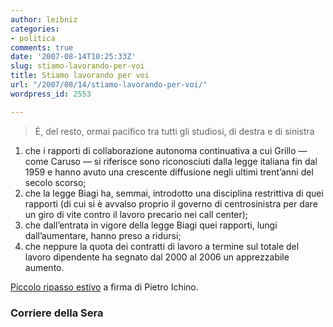 ```yaml
---
author: leibniz
categories:
- politica
comments: true
date: '2007-08-14T10:25:33Z'
slug: stiamo-lavorando-per-voi
title: Stiamo lavorando per voi
url: "/2007/08/14/stiamo-lavorando-per-voi/"
wordpress_id: 2553

---
```

> È, del resto, ormai pacifico tra tutti gli studiosi, di destra e di sinistra  
1) che i rapporti di collaborazione autonoma continuativa a cui Grillo — come Caruso — si riferisce sono riconosciuti dalla legge italiana fin dal 1959 e hanno avuto una crescente diffusione negli ultimi trent’anni del secolo scorso;   
2) che la legge Biagi ha, semmai, introdotto una disciplina restrittiva di quei rapporti (di cui si è avvalso proprio il governo di centrosinistra per dare un giro di vite contro il lavoro precario nei call center);   
3) che dall’entrata in vigore della legge Biagi quei rapporti, lungi dall’aumentare, hanno preso a ridursi;   
4) che neppure la quota dei contratti di lavoro a termine sul totale del lavoro dipendente ha segnato dal 2000 al 2006 un apprezzabile aumento.


[Piccolo ripasso estivo](https://www.corriere.it/Primo_Piano/Editoriali/2007/08_Agosto/14/editoriale_falsificazioni.shtml) a firma di Pietro Ichino.

### Corriere della Sera


